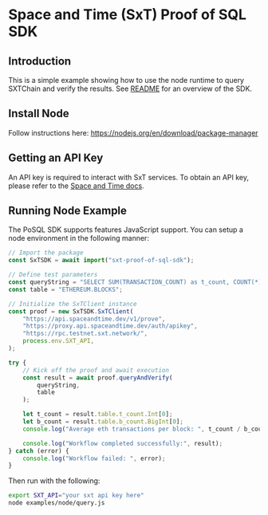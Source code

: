 # Space and Time (SxT) Proof of SQL SDK

## Introduction
This is a simple example showing how to use the node runtime to query SXTChain and verify the results. See [README](../../README.md) for an overview of the SDK.

## Install Node

Follow instructions here: https://nodejs.org/en/download/package-manager

## Getting an API Key

An API key is required to interact with SxT services. To obtain an API key, please refer to the [Space and Time docs](https://docs.spaceandtime.io/docs/accreditation-use-api-keys).

## Running Node Example

The PoSQL SDK supports features JavaScript support. You can setup a node environment in the following manner:

```javascript
// Import the package
const SxTSDK = await import("sxt-proof-of-sql-sdk");

// Define test parameters
const queryString = "SELECT SUM(TRANSACTION_COUNT) as t_count, COUNT(*) as b_count FROM ETHEREUM.BLOCKS";
const table = "ETHEREUM.BLOCKS";

// Initialize the SxTClient instance
const proof = new SxTSDK.SxTClient(
    "https://api.spaceandtime.dev/v1/prove",
    "https://proxy.api.spaceandtime.dev/auth/apikey",
    "https://rpc.testnet.sxt.network/",
    process.env.SXT_API,
);

try {
    // Kick off the proof and await execution
    const result = await proof.queryAndVerify(
        queryString,
        table
    );

    let t_count = result.table.t_count.Int[0];
    let b_count = result.table.b_count.BigInt[0];
    console.log("Average eth transactions per block: ", t_count / b_count);

    console.log("Workflow completed successfully:", result);
} catch (error) {
    console.log("Workflow failed: ", error);
}

```

Then run with the following:

```bash
export SXT_API="your sxt api key here"
node examples/node/query.js
```
